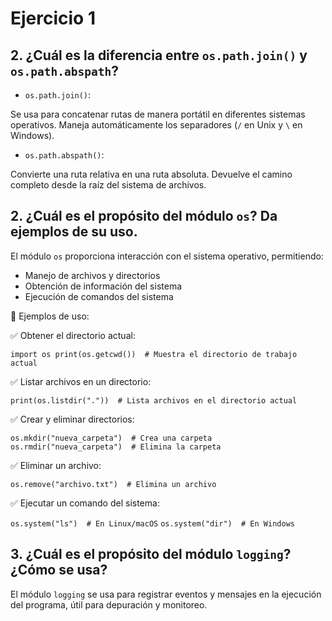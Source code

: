 # Ejercicio 1
## 2. ¿Cuál es la diferencia entre `os.path.join()` y `os.path.abspath`?

* `os.path.join()`:

Se usa para concatenar rutas de manera portátil en diferentes sistemas operativos.
Maneja automáticamente los separadores (`/` en Unix y `\` en Windows).

* `os.path.abspath()`:

Convierte una ruta relativa en una ruta absoluta.
Devuelve el camino completo desde la raíz del sistema de archivos.

## 2. ¿Cuál es el propósito del módulo `os`? Da ejemplos de su uso.

El módulo `os` proporciona interacción con el sistema operativo, permitiendo:

* Manejo de archivos y directorios
* Obtención de información del sistema
* Ejecución de comandos del sistema

📌 Ejemplos de uso:

✅ Obtener el directorio actual:

`import os
 print(os.getcwd())  # Muestra el directorio de trabajo actual`

✅ Listar archivos en un directorio:

`print(os.listdir("."))  # Lista archivos en el directorio actual`

✅ Crear y eliminar directorios:

`os.mkdir("nueva_carpeta")  # Crea una carpeta`
`os.rmdir("nueva_carpeta")  # Elimina la carpeta`

✅ Eliminar un archivo:

`os.remove("archivo.txt")  # Elimina un archivo`

✅ Ejecutar un comando del sistema:

`os.system("ls")  # En Linux/macOS`
`os.system("dir")  # En Windows`

## 3. ¿Cuál es el propósito del módulo `logging`? ¿Cómo se usa?

El módulo `logging` se usa para registrar eventos y mensajes en 
la ejecución del programa, útil para depuración y monitoreo.